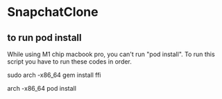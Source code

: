 # SnapchatClone

## to run pod install
While using M1 chip macbook pro, you can't run "pod install". To run this script you have to run these codes in order.

sudo arch -x86_64 gem install ffi

arch -x86_64 pod install
